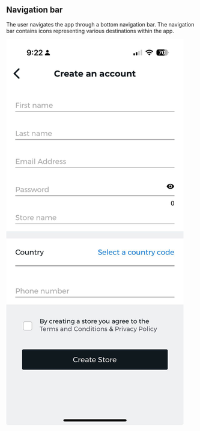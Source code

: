 ## Navigation bar

The user navigates the app through a bottom navigation bar. The navigation bar contains icons representing various destinations within the app.

![Navigation bar](./images/screenshots/create-account/01.jpg?raw=true "Navigation-bar")


